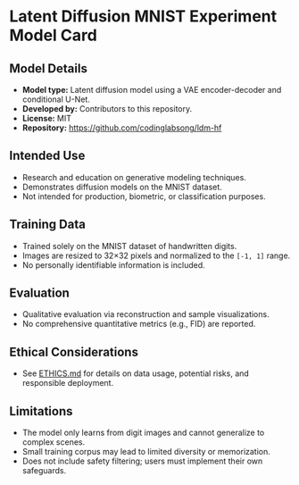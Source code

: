 # Latent Diffusion MNIST Experiment Model Card

## Model Details
- **Model type:** Latent diffusion model using a VAE encoder-decoder and conditional U-Net.
- **Developed by:** Contributors to this repository.
- **License:** MIT
- **Repository:** https://github.com/codinglabsong/ldm-hf

## Intended Use
- Research and education on generative modeling techniques.
- Demonstrates diffusion models on the MNIST dataset.
- Not intended for production, biometric, or classification purposes.

## Training Data
- Trained solely on the MNIST dataset of handwritten digits.
- Images are resized to 32×32 pixels and normalized to the `[-1, 1]` range.
- No personally identifiable information is included.

## Evaluation
- Qualitative evaluation via reconstruction and sample visualizations.
- No comprehensive quantitative metrics (e.g., FID) are reported.

## Ethical Considerations
- See [ETHICS.md](ETHICS.md) for details on data usage, potential risks, and responsible deployment.

## Limitations
- The model only learns from digit images and cannot generalize to complex scenes.
- Small training corpus may lead to limited diversity or memorization.
- Does not include safety filtering; users must implement their own safeguards.